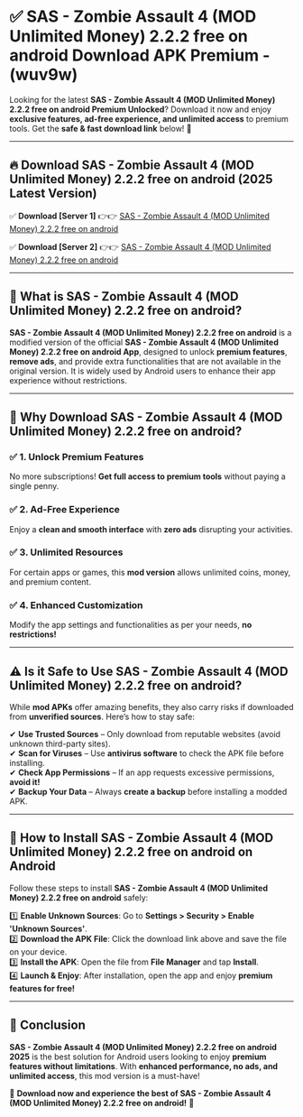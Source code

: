 
# ✅ SAS - Zombie Assault 4 (MOD Unlimited Money) 2.2.2 free on android Download APK Premium -  (wuv9w) 

Looking for the latest **SAS - Zombie Assault 4 (MOD Unlimited Money) 2.2.2 free on android Premium Unlocked**? Download it now and enjoy **exclusive features, ad-free experience, and unlimited access** to premium tools. Get the **safe & fast download link** below! 🚀

---

## 🔥 Download SAS - Zombie Assault 4 (MOD Unlimited Money) 2.2.2 free on android (2025 Latest Version)

✅ **Download [Server 1]** 👉👉 [SAS - Zombie Assault 4 (MOD Unlimited Money) 2.2.2 free on android ](https://apkcomod.com?title=SAS_-_Zombie_Assault_4_(MOD_Unlimited_Money)_2.2.2_free_on_android)  

✅ **Download [Server 2]** 👉👉 [SAS - Zombie Assault 4 (MOD Unlimited Money) 2.2.2 free on android ](https://apkcomod.com?title=SAS_-_Zombie_Assault_4_(MOD_Unlimited_Money)_2.2.2_free_on_android)  


---

## 📌 What is SAS - Zombie Assault 4 (MOD Unlimited Money) 2.2.2 free on android?

**SAS - Zombie Assault 4 (MOD Unlimited Money) 2.2.2 free on android** is a modified version of the official **SAS - Zombie Assault 4 (MOD Unlimited Money) 2.2.2 free on android App**, designed to unlock **premium features**, **remove ads**, and provide extra functionalities that are not available in the original version. It is widely used by Android users to enhance their app experience without restrictions.

---

## 🌟 Why Download SAS - Zombie Assault 4 (MOD Unlimited Money) 2.2.2 free on android?

### ✅ 1. Unlock Premium Features
No more subscriptions! **Get full access to premium tools** without paying a single penny.

### ✅ 2. Ad-Free Experience
Enjoy a **clean and smooth interface** with **zero ads** disrupting your activities.

### ✅ 3. Unlimited Resources
For certain apps or games, this **mod version** allows unlimited coins, money, and premium content.

### ✅ 4. Enhanced Customization
Modify the app settings and functionalities as per your needs, **no restrictions!**

---

## ⚠️ Is it Safe to Use SAS - Zombie Assault 4 (MOD Unlimited Money) 2.2.2 free on android?

While **mod APKs** offer amazing benefits, they also carry risks if downloaded from **unverified sources**. Here’s how to stay safe:

✔ **Use Trusted Sources** – Only download from reputable websites (avoid unknown third-party sites).  
✔ **Scan for Viruses** – Use **antivirus software** to check the APK file before installing.  
✔ **Check App Permissions** – If an app requests excessive permissions, **avoid it!**  
✔ **Backup Your Data** – Always **create a backup** before installing a modded APK.

---

## 📲 How to Install SAS - Zombie Assault 4 (MOD Unlimited Money) 2.2.2 free on android on Android

Follow these steps to install **SAS - Zombie Assault 4 (MOD Unlimited Money) 2.2.2 free on android** safely:

1️⃣ **Enable Unknown Sources**: Go to **Settings > Security > Enable 'Unknown Sources'**.  
2️⃣ **Download the APK File**: Click the download link above and save the file on your device.  
3️⃣ **Install the APK**: Open the file from **File Manager** and tap **Install**.  
4️⃣ **Launch & Enjoy**: After installation, open the app and enjoy **premium features for free!**

---

## 🚀 Conclusion

**SAS - Zombie Assault 4 (MOD Unlimited Money) 2.2.2 free on android 2025** is the best solution for Android users looking to enjoy **premium features without limitations**. With **enhanced performance, no ads, and unlimited access**, this mod version is a must-have!

🔻 **Download now and experience the best of SAS - Zombie Assault 4 (MOD Unlimited Money) 2.2.2 free on android!** 🔻

